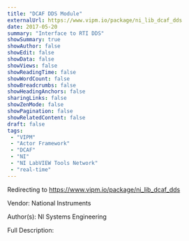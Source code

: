 ```yaml
---
title: "DCAF DDS Module"
externalUrl: https://www.vipm.io/package/ni_lib_dcaf_dds
date: 2017-05-20
summary: "Interface to RTI DDS"
showSummary: true
showAuthor: false
showEdit: false
showData: false
showViews: false
showReadingTime: false
showWordCount: false
showBreadcrumbs: false
showHeadingAnchors: false
sharingLinks: false
showZenMode: false
showPagination: false
showRelatedContent: false
draft: false
tags:
 - "VIPM"
 - "Actor Framework"
 - "DCAF"
 - "NI"
 - "NI LabVIEW Tools Network"
 - "real-time"
---
```


Redirecting to https://www.vipm.io/package/ni_lib_dcaf_dds

Vendor: National Instruments

Author(s): NI Systems Engineering
 
Full Description:
